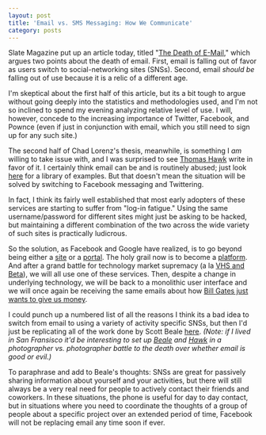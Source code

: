 ```yaml
---
layout: post
title: 'Email vs. SMS Messaging: How We Communicate'
category: posts
---
```


Slate Magazine put up an article today, titled "<a href="http://www.slate.com/id/2177969/">The Death of E-Mail</a>," which argues two points about the death of email.  First, email is falling out of favor as users switch to social-networking sites (SNSs).  Second, email <em>should be</em> falling out of use because it is a relic of a different age.

I'm skeptical about the first half of this article, but its a bit tough to argue without going deeply into the statistics and methodologies used, and I'm not so inclined to spend my evening analyzing relative level of use.  I will, however, concede to the increasing importance of Twitter, Facebook, and Pownce (even if just in conjunction with email, which you still need to sign up for any such site.)

The second half of Chad Lorenz's thesis, meanwhile, is something I <em>am</em> willing to take issue with, and I was surprised to see <a href="http://thomashawk.com/2007/11/email-1961-2007-rip-thank-god.html">Thomas Hawk</a> write in favor of it.  I certainly think email can be and is routinely abused; just look <a href="http://myrightwingdad.net/">here</a> for a library of examples.  But that doesn't mean the situation will be solved by switching to Facebook messaging and Twittering.

In fact, I think its fairly well established that most early adopters of these services are starting to suffer from "log-in fatigue."  Using the same username/password for different sites might just be asking to be hacked, but maintaining a different combination of the two across the wide variety of such sites is practically ludicrous.

So the solution, as Facebook and Google have realized, is to go beyond being either a <a href="http://en.wikipedia.org/wiki/Website">site</a> or a <a href="http://en.wikipedia.org/wiki/Web_portal">portal</a>.  The holy grail now is to become a <a href="http://en.wikipedia.org/wiki/Platform_%28computing%29">platform</a>.  And after a grand battle for technology market supremacy (a la <a href="http://myspace.com/vhsorbeta">VHS and Beta</a>), we will all use one of these services.  Then, despite a change in underlying technology, we will be back to a monolithic user interface and we will once again be receiving the same emails about how <a href="http://www.snopes.com/inboxer/nothing/microsoft-aol.asp">Bill Gates just wants to give us money</a>.

I could punch up a numbered list of all the reasons I think its a bad idea to switch from email to using a variety of activity specific SNSs, but then I'd just be replicating all of the work done by Scott Beale <a href="http://laughingsquid.com/social-network-message-autoresponder/">here</a>.  <em>(Note: if I lived in San Fransisco it'd be interesting to set up <a href="http://www.laughingsquid.com">Beale</a> and <a href="http://www.thomashawk.com">Hawk</a> in a photographer vs. photographer battle to the death over whether email is good or evil.)</em>

To paraphrase and add to Beale's thoughts: SNSs are great for passively sharing information about yourself and your activities, but there will still always be a very real need for people to actively contact their friends and coworkers.  In these situations, the phone is useful for day to day contact, but in situations where you need to coordinate the thoughts of a group of people about a specific project over an extended period of time, Facebook will not be replacing email any time soon if ever.